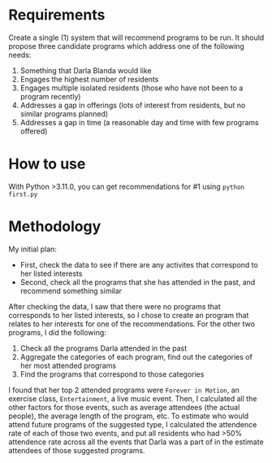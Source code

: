 # Requirements

Create a single (1) system that will recommend programs to be run. It should propose three candidate programs which address one of the following needs:

1. Something that Darla Blanda would like
2. Engages the highest number of residents
3. Engages multiple isolated residents (those who have not been to a program recently)
4. Addresses a gap in offerings (lots of interest from residents, but no similar programs planned)
5. Addresses a gap in time (a reasonable day and time with few programs offered)

# How to use

With Python >3.11.0, you can get recommendations for #1 using `python first.py`

# Methodology

My initial plan:

- First, check the data to see if there are any activites that correspond to her listed interests
- Second, check all the programs that she has attended in the past, and recommend something similar

After checking the data, I saw that there were no programs that corresponds to her listed interests, so I chose to create an program that relates to her interests for one of the recommendations. For the other two programs, I did the following:

1. Check all the programs Darla attended in the past
2. Aggregate the categories of each program, find out the categories of her most attended programs
3. Find the programs that correspond to those categories

I found that her top 2 attended programs were `Forever in Motion`, an exercise class, `Entertainment`, a live music event.
Then, I calculated all the other factors for those events, such as average attendees (the actual people), the average length of the program, etc.
To estimate who would attend future programs of the suggested type, I calculated the attendence rate of each of those two events, and put all residents who had >50% attendence rate across all the events that Darla was a part of in the estimate attendees of those suggested programs.
